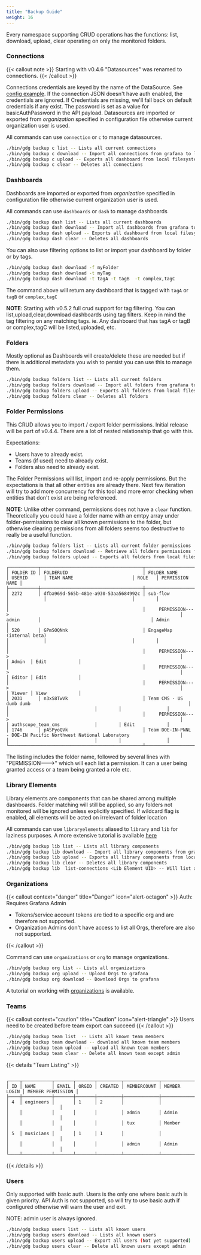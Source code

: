 ```yaml
---
title: "Backup Guide"
weight: 16
---
```


Every namespace supporting CRUD operations has the functions: list, download, upload, clear operating on only the monitored folders.


### Connections

{{< callout note >}} Starting with v0.4.6 "Datasources" was renamed to connections. {{< /callout >}}

Connections credentials are keyed by the name of the DataSource.  See [config example](https://github.com/esnet/gdg/blob/main/config/importer-example.yml).  If the connection JSON doesn't have auth enabled, the credentials are ignored.  If Credentials are missing, we'll fall back on default credentials if any exist.  The password is set as a value for basicAuthPassword in the API payload.
Datasources are imported or exported from _organization_ specified in configuration file otherwise current organization user is used.


All commands can use `connection` or `c` to manage datasources.

```sh
./bin/gdg backup c list -- Lists all current connections
./bin/gdg backup c download -- Import all connections from grafana to local file system
./bin/gdg backup c upload -- Exports all dashboard from local filesystem (matching folder filter) to Grafana
./bin/gdg backup c clear -- Deletes all connections
```


### Dashboards

Dashboards are imported or exported from _organization_ specified in configuration file otherwise current organization user is used.

All commands can use `dashboards` or `dash` to manage dashboards

```sh
./bin/gdg backup dash list -- Lists all current dashboards
./bin/gdg backup dash download -- Import all dashboards from grafana to local file system
./bin/gdg backup dash upload -- Exports all dashboard from local filesystem (matching folder filter) to Grafana
./bin/gdg backup dash clear -- Deletes all dashboards
```

You can also use filtering options to list or import your dashboard by folder or by tags.

```sh
./bin/gdg backup dash download -f myFolder
./bin/gdg backup dash download -t myTag
./bin/gdg backup dash download -t tagA -t tagB  -t complex,tagC
```
The command above will return any dashboard that is tagged with `tagA` or `tagB` or `complex,tagC`


**NOTE**: Starting with v0.5.2 full crud support for tag filtering.  You can list,upload,clear,download dashboards using tag filters.  Keep in mind the tag filtering on any matching tags.  ie.  Any dashboard that has tagA or tagB or complex,tagC will be listed,uploaded, etc.

### Folders

Mostly optional as Dashboards will create/delete these are needed but if there is additional metadata you wish to persist you can use this to manage them.

```sh
./bin/gdg backup folders list -- Lists all current folders
./bin/gdg backup folders download -- Import all folders from grafana to local file system
./bin/gdg backup folders upload -- Exports all folders from local filesystem
./bin/gdg backup folders clear -- Deletes all folders
```

### Folder Permissions

This CRUD allows you to import / export folder permissions.  Initial release will be part of v0.4.4.  There are a lot of nested relationship that go with this.

Expectations:
  - Users have to already exist.
  - Teams (if used) need to already exist.
  - Folders also need to already exist.

The Folder Permissions will list, import and re-apply permissions.  But the expectations is that all other entities are already there.  Next few iteration will try to add more concurrency for
this tool and more error checking when entities that don't exist are being referenced.

**NOTE:** Unlike other command, permissions does not have a `clear` function.  Theoretically you could have a folder name with an emtpy array under folder-permissions to clear all known permissions to the folder, but otherwise
clearing permissions from all folders seems too destructive to really be a useful function.

```sh
./bin/gdg backup folders list -- Lists all current folder permissions
./bin/gdg backup folders download -- Retrieve all folders permissions from Grafana
./bin/gdg backup folders upload -- Exports all folders from local filesystem
```

```
┌───────────┬──────────────────────────────────────┬───────────────────────────────────────────────────────────────────────────────────┬─────────────┬────────────────────────────────┬────────┬─────────────────┐
│ FOLDER ID │ FOLDERUID                            │ FOLDER NAME                                                                       │ USERID      │ TEAM NAME                      │ ROLE   │ PERMISSION NAME │
├───────────┼──────────────────────────────────────┼───────────────────────────────────────────────────────────────────────────────────┼─────────────┼────────────────────────────────┼────────┼─────────────────┤
│ 2272      │ dfba969d-565b-481e-a930-53aa5684992c │ sub-flow                                                                          │             │                                │        │                 │
│                                                  │     PERMISSION--->                                                                │ admin       │                                         │ Admin           │
│ 520       │ GPmSOQNnk                            │ EngageMap (internal beta)                                                         │             │                                │        │                 │
│                                                  │     PERMISSION--->                                                                │                                              │ Admin  │ Edit            │
│                                                  │     PERMISSION--->                                                                │                                              │ Editor │ Edit            │
│                                                  │     PERMISSION--->                                                                │                                              │ Viewer │ View            │
│ 2031      │ n3xS8TwVk                            │ Team CMS - US dumb dumb                                                           │             │                                │        │                 │
│                                                  │     PERMISSION--->                                                                │             │ authscope_team_cms             │        │ Edit            │
│ 1746      │ pASPyoQVk                            │ Team DOE-IN-PNNL - DOE-IN Pacific Northwest National Laboratory                   │             │                                │        │                 │
└──────────────────────────────────────────────────┴───────────────────────────────────────────────────────────────────────────────────┴─────────────┴────────────────────────────────┴────────┴─────────────────┘
```

The listing includes the folder name, followed by several lines with "PERMISSION--->" which will each list a permission.  It can a user being granted access or a team being granted a role etc.



### Library Elements

Library elements are components that can be shared among multiple dashboards.  Folder matching will still be applied, so any folders not monitored will be ignored unless explicitly specified.  If wildcard flag is enabled, all elements will be acted on irrelevant of folder location

All commands can use `libraryelements` aliased to `library` and `lib` for laziness purposes.  A more extensive tutorial is available [here](https://software.es.net/gdg/docs/tutorials/library_elements/)

```sh
./bin/gdg backup lib list -- Lists all library components
./bin/gdg backup lib download -- Import all library components from grafana to local file system
./bin/gdg backup lib upload -- Exports all library components from local filesystem (matching folder filter) to Grafana
./bin/gdg backup lib clear -- Deletes all library components
./bin/gdg backup lib  list-connections <Lib Element UID> -- Will list all of the dashboards connected to the Lib Element (Coming in v0.4.2)
```



### Organizations

{{< callout context="danger" title="Danger" icon="alert-octagon" >}}
Auth:  Requires Grafana Admin

  - Tokens/service account tokens are tied to a specific org and are therefore not supported.
  - Organization Admins don't have access to list all Orgs, therefore are also not supported.

  {{< /callout >}}

Command can use `organizations` or `org` to manage organizations.


```sh
./bin/gdg backup org list -- Lists all organizations
./bin/gdg backup org upload -- Upload Orgs to grafana
./bin/gdg backup org download -- Download Orgs to grafana
```

A tutorial on working with [organizations](https://software.es.net/gdg/docs/tutorials/organization-and-authentication/) is available.

### Teams

{{< callout context="caution" title="Caution" icon="alert-triangle" >}}
Users need to be created before team export can succeed
{{< /callout >}}


```sh
./bin/gdg backup team list  -- Lists all known team members
./bin/gdg backup team download -- download all known team members
./bin/gdg backup team upload -- upload all known team members
./bin/gdg backup team clear -- Delete all known team except admin
```

{{< details "Team Listing" >}}
```

┌────┬───────────┬───────┬───────┬─────────┬─────────────┬──────────────┬───────────────────┐
│ ID │ NAME      │ EMAIL │ ORGID │ CREATED │ MEMBERCOUNT │ MEMBER LOGIN │ MEMBER PERMISSION │
├────┼───────────┼───────┼───────┼─────────┼─────────────┼──────────────┼───────────────────┤
│ 4  │ engineers │       │ 1     │ 2       │             │              │                   │
│    │           │       │       │         │ admin       │ Admin        │                   │
│    │           │       │       │         │ tux         │ Member       │                   │
│ 5  │ musicians │       │ 1     │ 1       │             │              │                   │
│    │           │       │       │         │ admin       │ Admin        │                   │
└────┴───────────┴───────┴───────┴─────────┴─────────────┴──────────────┴───────────────────┘

```
{{< /details >}}


### Users

Only supported with basic auth.  Users is the only one where basic auth is given priority.  API Auth is not supported, so will try to use basic auth if configured otherwise will warn the user and exit.

NOTE: admin user is always ignored.

```sh
./bin/gdg backup users list -- Lists all known users
./bin/gdg backup users download -- Lists all known users
./bin/gdg backup users upload -- Export all users (Not yet supported)
./bin/gdg backup users clear -- Delete all known users except admin
```

